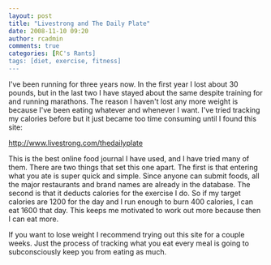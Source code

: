 ```yaml
---
layout: post
title: "Livestrong and The Daily Plate"
date: 2008-11-10 09:20
author: rcadmin
comments: true
categories: [RC's Rants]
tags: [diet, exercise, fitness]
---
```

I've been running for three years now. In the first year I lost about 30 pounds, but in the last two I have stayed about the same despite training for and running marathons. The reason I haven't lost any more weight is because I've been eating whatever and whenever I want. I've tried tracking my calories before but it just became too time consuming until I found this site:

<a href="http://www.livestrong.com/thedailyplate" target="_blank">http://www.livestrong.com/thedailyplate</a>

This is the best online food journal I have used, and I have tried many of them. There are two things that set this one apart. The first is that entering what you ate is super quick and simple. Since anyone can submit foods, all the major restaurants and brand names are already in the database. The second is that it deducts calories for the exercise I do. So if my target calories are 1200 for the day and I run enough to burn 400 calories, I can eat 1600 that day. This keeps me motivated to work out more because then I can eat more.

If you want to lose weight I recommend trying out this site for a couple weeks. Just the process of tracking what you eat every meal is going to subconsciously keep you from eating as much.
